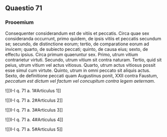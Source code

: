 ## Quaestio 71

### Prooemium

Consequenter considerandum est de vitiis et peccatis. Circa quae sex consideranda occurrunt, primo quidem, de ipsis vitiis et peccatis secundum se; secundo, de distinctione eorum; tertio, de comparatione eorum ad invicem; quarto, de subiecto peccati; quinto, de causa eius; sexto, de effectu ipsius. Circa primum quaeruntur sex. Primo, utrum vitium contrarietur virtuti. Secundo, utrum vitium sit contra naturam. Tertio, quid sit peius, utrum vitium vel actus vitiosus. Quarto, utrum actus vitiosus possit esse simul cum virtute. Quinto, utrum in omni peccato sit aliquis actus. Sexto, de definitione peccati quam Augustinus ponit, XXII contra Faustum, *peccatum est dictum vel factum vel concupitum contra legem aeternam*.

![[II-I q. 71 a. 1#Articulus 1]]

![[II-I q. 71 a. 2#Articulus 2]]

![[II-I q. 71 a. 3#Articulus 3]]

![[II-I q. 71 a. 4#Articulus 4]]

![[II-I q. 71 a. 5#Articulus 5]]


